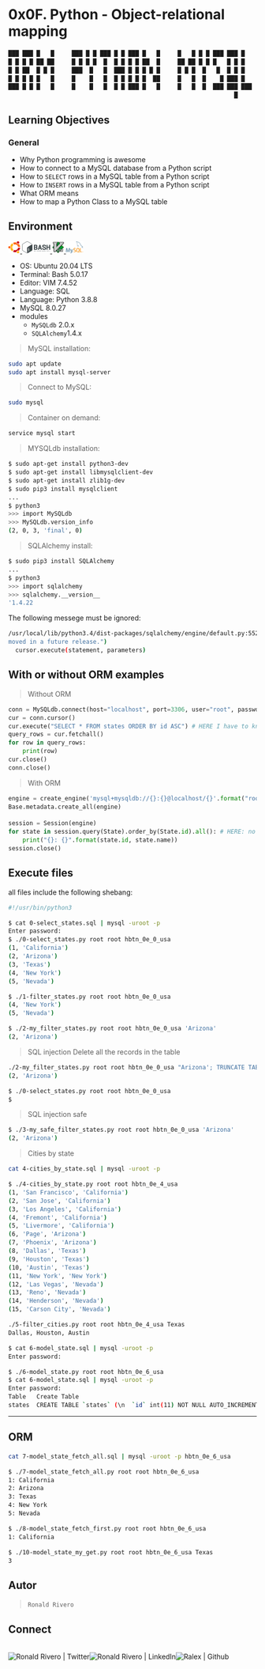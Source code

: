 # 0x0F. Python - Object-relational mapping

```sql
███ ███ █   █     ███ █ █ ███ █ █ ███ █   █     █   █ █ █ ███ ███ █
█ █ █ █ ██ ██     █ █ █ █  █  █ █ █ █ ██  █     ██ ██ █ █ █   █ █ █
█ █ ██  █ █ █     ███  █   █  ███ █ █ █ █ █     █ █ █  █   █  █ █ █
█ █ █ █ █   █     █    █   █  █ █ █ █ █  ██     █   █  █    █ ███ █
███ █ █ █   █     █    █   █  █ █ ███ █   █     █   █  █  ███ ███ ███
                                                                █
```

## Learning Objectives

### General

* Why Python programming is awesome
* How to connect to a MySQL database from a Python script
* How to ```SELECT``` rows in a MySQL table from a Python script
* How to ```INSERT``` rows in a MySQL table from a Python script
* What ORM means
* How to map a Python Class to a MySQL table

## Environment

<div>
<!-- Ubuntu --> <a href="https://ubuntu.com/" target="_blank"><img height="24px" src="https://raw.githubusercontent.com/ralexrivero/xelar_theme_profile/main/icons/ubuntu-icon.svg" alt="Ubuntu"> </a> <!-- GNU Bash --> <a href="https://www.vim.org/" target="_blank"><img height="24px" src="https://raw.githubusercontent.com/ralexrivero/xelar_theme_profile/main/icons/gnu-bash-logo.svg" alt="GNU Bash"> <!-- Vim --> <a href="https://www.vim.org/" target="_blank"><img height="24px" src="https://raw.githubusercontent.com/ralexrivero/xelar_theme_profile/main/icons/Vimlogo.svg" alt="Vim text editor"> </a> <!-- MySQL --> <a href="" target="_blank"><img height="24px" src="https://raw.githubusercontent.com/ralexrivero/xelar_theme_profile/main/icons/mysql.svg" alt="MySQL" > </a>
</div>

* OS: Ubuntu 20.04 LTS
* Terminal: Bash 5.0.17
* Editor: VIM 7.4.52
* Language: SQL
* Language: Python 3.8.8
* MySQL 8.0.27
* modules
  * ```MySQLdb``` 2.0.x
  * ```SQLAlchemy```1.4.x

>MySQL installation:

```bash
sudo apt update
sudo apt install mysql-server
```

> Connect to MySQL:

```bash
sudo mysql
```

> Container on demand:

```bash
service mysql start
```

> MYSQLdb installation:

```bash
$ sudo apt-get install python3-dev
$ sudo apt-get install libmysqlclient-dev
$ sudo apt-get install zlib1g-dev
$ sudo pip3 install mysqlclient
...
$ python3
>>> import MySQLdb
>>> MySQLdb.version_info
(2, 0, 3, 'final', 0)
```

> SQLAlchemy install:

```bash
$ sudo pip3 install SQLAlchemy
...
$ python3
>>> import sqlalchemy
>>> sqlalchemy.__version__
'1.4.22
```

The following messege must be ignored:

```bash
/usr/local/lib/python3.4/dist-packages/sqlalchemy/engine/default.py:552: Warning: (1681, "'@@SESSION.GTID_EXECUTED' is deprecated and will be re
moved in a future release.")
  cursor.execute(statement, parameters)
```

## With or without ORM examples

> Without ORM

```python
conn = MySQLdb.connect(host="localhost", port=3306, user="root", passwd="root", db="my_db", charset="utf8")
cur = conn.cursor()
cur.execute("SELECT * FROM states ORDER BY id ASC") # HERE I have to know SQL to grab all states in my database
query_rows = cur.fetchall()
for row in query_rows:
    print(row)
cur.close()
conn.close()
```

> With ORM

```python
engine = create_engine('mysql+mysqldb://{}:{}@localhost/{}'.format("root", "root", "my_db"), pool_pre_ping=True)
Base.metadata.create_all(engine)

session = Session(engine)
for state in session.query(State).order_by(State.id).all(): # HERE: no SQL query, only objects!
    print("{}: {}".format(state.id, state.name))
session.close()
```

## Execute files

all files include the following shebang:

```bash
#!/usr/bin/python3
```

```bash
$ cat 0-select_states.sql | mysql -uroot -p
Enter password:
$ ./0-select_states.py root root hbtn_0e_0_usa
(1, 'California')
(2, 'Arizona')
(3, 'Texas')
(4, 'New York')
(5, 'Nevada')
```

```bash
$ ./1-filter_states.py root root hbtn_0e_0_usa
(4, 'New York')
(5, 'Nevada')
```

```bash
$ ./2-my_filter_states.py root root hbtn_0e_0_usa 'Arizona'
(2, 'Arizona')
```

> SQL injection
  > Delete all the records in the table

```bash
./2-my_filter_states.py root root hbtn_0e_0_usa "Arizona'; TRUNCATE TABLE states ; SELECT * FROM states WHERE name = '"
(2, 'Arizona')
```

```bash
$ ./0-select_states.py root root hbtn_0e_0_usa
$
```

> SQL injection safe

```bash
$ ./3-my_safe_filter_states.py root root hbtn_0e_0_usa 'Arizona'
(2, 'Arizona')
```

> Cities by state

```bash
cat 4-cities_by_state.sql | mysql -uroot -p
```

```bash
$ ./4-cities_by_state.py root root hbtn_0e_4_usa
(1, 'San Francisco', 'California')
(2, 'San Jose', 'California')
(3, 'Los Angeles', 'California')
(4, 'Fremont', 'California')
(5, 'Livermore', 'California')
(6, 'Page', 'Arizona')
(7, 'Phoenix', 'Arizona')
(8, 'Dallas', 'Texas')
(9, 'Houston', 'Texas')
(10, 'Austin', 'Texas')
(11, 'New York', 'New York')
(12, 'Las Vegas', 'Nevada')
(13, 'Reno', 'Nevada')
(14, 'Henderson', 'Nevada')
(15, 'Carson City', 'Nevada')
```

```bash
./5-filter_cities.py root root hbtn_0e_4_usa Texas
Dallas, Houston, Austin
```

```bash
$ cat 6-model_state.sql | mysql -uroot -p
Enter password:
```

```bash
$ ./6-model_state.py root root hbtn_0e_6_usa
$ cat 6-model_state.sql | mysql -uroot -p
Enter password:
Table   Create Table
states  CREATE TABLE `states` (\n  `id` int(11) NOT NULL AUTO_INCREMENT,\n  `name` varchar(128) NOT NULL,\n  PRIMARY KEY (`id`)\n) ENGINE=InnoDB DEFAULT CHARSET=latin1
```

---

## ORM

```bash
cat 7-model_state_fetch_all.sql | mysql -uroot -p hbtn_0e_6_usa
```

```bash
$ ./7-model_state_fetch_all.py root root hbtn_0e_6_usa
1: California
2: Arizona
3: Texas
4: New York
5: Nevada
```

```bash
$ ./8-model_state_fetch_first.py root root hbtn_0e_6_usa
1: California
```

```bash
$ ./10-model_state_my_get.py root root hbtn_0e_6_usa Texas
3
```

## Autor

>```Ronald Rivero```

## Connect

<br>
<div>
<!-- Twitter -->
<a href="https://twitter.com/ralex_uy" target="_blank"> <img align="left" alt="Ronald Rivero | Twitter" src="https://img.shields.io/twitter/follow/ralex_uy?style=social"/> </a>
<!-- Linkedin -->
<a href="https://www.linkedin.com/in/ronald-rivero/" target="_blank"> <img align="left" alt="Ronald Rivero | LinkedIn" src="https://img.shields.io/badge/LinkedIn-Follow-blue?style=social&logo=linkedin"/> </a>
<!-- Github -->
<a href="https://github.com/ralexrivero/" target="_blank"> <img align="left" src="https://img.shields.io/github/followers/ralexrivero?style=social" alt="Ralex | Github"> </a>
</br>
</div>
